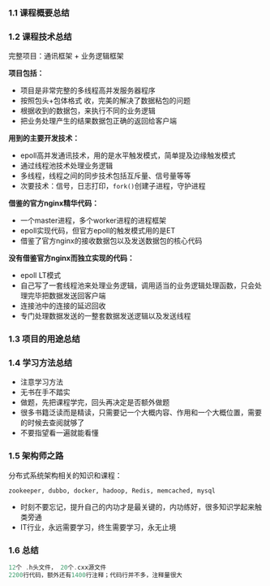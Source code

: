 ### 1.1 课程概要总结
### 1.2 课程技术总结
完整项目：通讯框架 + 业务逻辑框架

**项目包括：**

* 项目是非常完整的多线程高并发服务器程序
* 按照包头+包体格式 收，完美的解决了数据粘包的问题
* 根据收到的数据包，来执行不同的业务逻辑
* 把业务处理产生的结果数据包正确的返回给客户端

**用到的主要开发技术：**

* epoll高并发通讯技术，用的是水平触发模式，简单提及边缘触发模式
* 通过线程池技术处理业务逻辑
* 多线程，线程之间的同步技术包括互斥量、信号量等等
* 次要技术：信号，日志打印，`fork()`创建子进程，守护进程

**借鉴的官方nginx精华代码：**

* 一个master进程，多个worker进程的进程框架
* epoll实现代码，但官方epoll的触发模式用的是ET
* 借鉴了官方nginx的接收数据包以及发送数据包的核心代码

**没有借鉴官方nginx而独立实现的代码：**

* epoll LT模式
* 自己写了一套线程池来处理业务逻辑，调用适当的业务逻辑处理函数，只会处理完毕把数据发送回客户端
* 连接池中的连接的延迟回收
* 专门处理数据发送的一整套数据发送逻辑以及发送线程

### 1.3 项目的用途总结
### 1.4 学习方法总结
* 注意学习方法
* 无书在手不踏实
* 做题，先把课程学完，回头再决定是否额外做题
* 很多书籍泛读而是精读，只需要记一个大概内容、作用和一个大概位置，需要的时候去查阅就够了
* 不要指望看一遍就能看懂

### 1.5 架构师之路
分布式系统架构相关的知识和课程：

```
zookeeper, dubbo, docker, hadoop, Redis, memcached, mysql
```

* 时刻不要忘记，提升自己的内功才是最关键的，内功练好，很多知识学起来触类旁通
* IT行业，永远需要学习，终生需要学习，永无止境

### 1.6 总结

```cpp
12个 .h头文件， 20个.cxx源文件
2200行代码，额外还有1400行注释；代码行并不多，注释量很大
```

